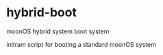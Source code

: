 hybrid-boot
===========

moonOS hybrid system boot system

initram script for booting a standard moonOS system
